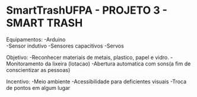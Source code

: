 # SmartTrashUFPA - PROJETO 3 - SMART TRASH 

Equipamentos:
-Arduino </br>
-Sensor indutivo 
-Sensores capacitivos
-Servos 

Objetivo: 
-Reconhecer materiais de metais, plastico, papel e vidro.
-Monitoramento da lixeira (lotacao)
-Abertura automatica com sons(a fim de conscientizar as pessoas)

Incentivo:
-Meio ambiente
-Acessibilidade para deficientes visuais
-Troca de pontos em algum lugar
